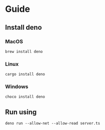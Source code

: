 # Guide

## Install deno 

### MacOS
```
brew install deno
```

### Linux
```
cargo install deno
```

### Windows

```
choco install deno
```

## Run using

```
deno run --allow-net --allow-read server.ts
```

